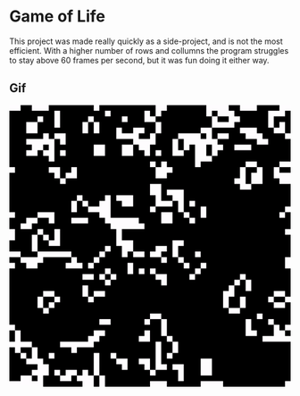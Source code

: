 # Game of Life
This project was made really quickly as a side-project, and is not the most efficient. With a higher number of rows and collumns the program struggles to stay above 60 frames per second, but it was fun doing it either way.

## Gif
![GameOfLife](https://raw.githubusercontent.com/limepixl/GameOfLife/master/gifs/GameOfLife.gif)
